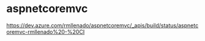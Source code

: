 # aspnetcoremvc

https://dev.azure.com/rmllenado/aspnetcoremvc/_apis/build/status/aspnetcoremvc-rmllenado%20-%20CI
